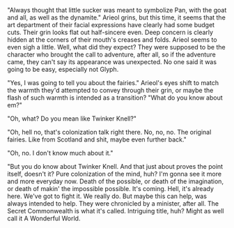 "Always thought that little sucker was meant to symbolize Pan, with the goat and all, as well as the dynamite." Arieol grins, but this time, it seems that the art department of their facial expressions have clearly had some budget cuts. Their grin looks flat out half-sincere even. Deep concern is clearly hidden at the corners of their mouth's creases and folds. Arieol seems to even sigh a little. Well, what did they expect? They were supposed to be the character who brought the call to adventure, after all, so if the adventure came, they can't say its appearance was unexpected. No one said it was going to be easy, especially not Glyph.

"Yes, I was going to tell you about the fairies." Arieol's eyes shift to match the warmth they'd attempted to convey through their grin, or maybe the flash of such warmth is intended as a transition? "What do you know about em?"

"Oh, what? Do you mean like Twinker Knell?"

"Oh, hell no, that's colonization talk right there. No, no, no. The original fairies. Like from Scotland and shit, maybe even further back."

"Oh, no. I don't know much about it."

"But you do know about Twinker Knell. And that just about proves the point itself, doesn't it? Pure colonization of the mind, huh? I'm gonna see it more and more everyday now. Death of the possible, or death of the imagination, or death of makin' the impossible possible. It's coming. Hell, it's already here. We've got to fight it. We really do. But maybe this can help, was always intended to help. They were chronicled by a minister, after all. The Secret Commonwealth is what it's called. Intriguing title, huh? Might as well call it A Wonderful World.